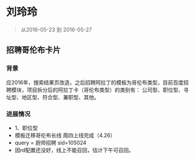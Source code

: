 # 刘玲玲

> 从2016-05-23 到 2016-05-27

## 招聘哥伦布卡片 

### 背景
应2016年，搜索结果页改造，之后招聘阿拉丁的模板为哥伦布类型，目前百度招聘模块，项目拆分后的阿拉丁卡（哥伦布类型）的类别有： 公司型、职位型、寻址型、地区型、符合型、兼职型、其他。

### 进展情况

* 1、职位型  
* 模板迁移哥伦布长线 周四上线完成（4.26）
* query = 厨师招聘 sid=105024
* 因rd配置还没好，线上不能召回，估计下午可召回。

